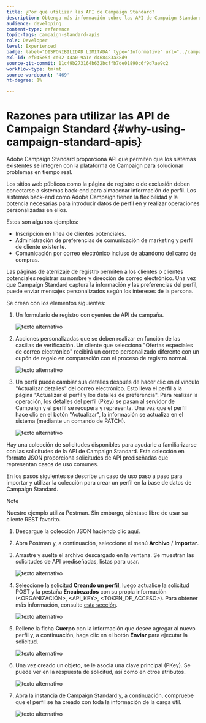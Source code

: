 ```yaml
---
title: ¿Por qué utilizar las API de Campaign Standard?
description: Obtenga más información sobre las API de Campaign Standard y por qué utilizarlas.
audience: developing
content-type: reference
topic-tags: campaign-standard-apis
role: Developer
level: Experienced
badge: label="DISPONIBILIDAD LIMITADA" type="Informative" url="../campaign-standard-migration-home.md" tooltip="Restringido a usuarios migrados de Campaign Standard"
exl-id: ef045e5d-cd02-44a0-9a1e-d468483a38d9
source-git-commit: 11c49b273164b632bcffb7de01890c6f9d7ae9c2
workflow-type: tm+mt
source-wordcount: '469'
ht-degree: 1%

---
```


# Razones para utilizar las API de Campaign Standard {#why-using-campaign-standard-apis}

Adobe Campaign Standard proporciona API que permiten que los sistemas existentes se integren con la plataforma de Campaign para solucionar problemas en tiempo real.

Los sitios web públicos como la página de registro o de exclusión deben conectarse a sistemas back-end para almacenar información de perfil. Los sistemas back-end como Adobe Campaign tienen la flexibilidad y la potencia necesarias para introducir datos de perfil en y realizar operaciones personalizadas en ellos.

Estos son algunos ejemplos:

* Inscripción en línea de clientes potenciales.
* Administración de preferencias de comunicación de marketing y perfil de cliente existente.
  <!--* Event based transactional communication triggering – order confirmation, booking Itinerary, password reset, etc.-->
* Comunicación por correo electrónico incluso de abandono del carro de compras.

Las páginas de aterrizaje de registro permiten a los clientes o clientes potenciales registrar su nombre y dirección de correo electrónico. Una vez que Campaign Standard captura la información y las preferencias del perfil, puede enviar mensajes personalizados según los intereses de la persona.

Se crean con los elementos siguientes:

1. Un formulario de registro con oyentes de API de campaña.

   ![texto alternativo](assets/apis_uc1.png)

1. Acciones personalizadas que se deben realizar en función de las casillas de verificación. Un cliente que selecciona &quot;Ofertas especiales de correo electrónico&quot; recibirá un correo personalizado diferente con un cupón de regalo en comparación con el proceso de registro normal.

   ![texto alternativo](assets/apis_uc2.png)

1. Un perfil puede cambiar sus detalles después de hacer clic en el vínculo &quot;Actualizar detalles&quot; del correo electrónico. Esto lleva el perfil a la página &quot;Actualizar el perfil y los detalles de preferencia&quot;. Para realizar la operación, los detalles del perfil (Pkey) se pasan al servidor de Campaign y el perfil se recupera y representa. Una vez que el perfil hace clic en el botón &quot;Actualizar&quot;, la información se actualiza en el sistema (mediante un comando de PATCH).

   ![texto alternativo](assets/apis_uc3.png)

Hay una colección de solicitudes disponibles para ayudarle a familiarizarse con las solicitudes de la API de Campaign Standard. Esta colección en formato JSON proporciona solicitudes de API prediseñadas que representan casos de uso comunes.

En los pasos siguientes se describe un caso de uso paso a paso para importar y utilizar la colección para crear un perfil en la base de datos de Campaign Standard.

>[!NOTE]
>
>Nuestro ejemplo utiliza Postman. Sin embargo, siéntase libre de usar su cliente REST favorito.

1. Descargue la colección JSON haciendo clic [aquí](https://helpx.adobe.com/content/dam/help/en/campaign/kb/working-with-acs-api/_jcr_content/main-pars/download_section/download-1/KB_postman_collection.json.zip).

1. Abra Postman y, a continuación, seleccione el menú **Archivo** / **Importar**.

1. Arrastre y suelte el archivo descargado en la ventana. Se muestran las solicitudes de API prediseñadas, listas para usar.

   ![texto alternativo](assets/postman_collection.png)

1. Seleccione la solicitud **Creando un perfil**, luego actualice la solicitud POST y la pestaña **Encabezados** con su propia información (&lt;ORGANIZACIÓN>, &lt;API_KEY>, &lt;TOKEN_DE_ACCESO>). Para obtener más información, consulte [esta sección](setting-up-api-access.md).

   ![texto alternativo](assets/postman_uc1.png)

1. Rellene la ficha **Cuerpo** con la información que desee agregar al nuevo perfil y, a continuación, haga clic en el botón **Enviar** para ejecutar la solicitud.

   ![texto alternativo](assets/postman_uc2.png)

1. Una vez creado un objeto, se le asocia una clave principal (PKey). Se puede ver en la respuesta de solicitud, así como en otros atributos.

   ![texto alternativo](assets/postman_uc3.png)

1. Abra la instancia de Campaign Standard y, a continuación, compruebe que el perfil se ha creado con toda la información de la carga útil.

   ![texto alternativo](assets/postman_uc4.png)

